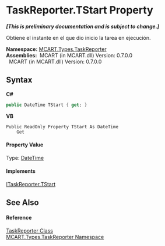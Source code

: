 # TaskReporter.TStart Property 
 _**\[This is preliminary documentation and is subject to change.\]**_

Obtiene el instante en el que dio inicio la tarea en ejecución.

**Namespace:**&nbsp;<a href="256f3901-18cb-eeca-835c-7de778822db3">MCART.Types.TaskReporter</a><br />**Assemblies:**&nbsp;&nbsp;MCART (in MCART.dll) Version: 0.7.0.0<br />&nbsp;&nbsp;MCART (in MCART.dll) Version: 0.7.0.0<br />

## Syntax

**C#**<br />
``` C#
public DateTime TStart { get; }
```

**VB**<br />
``` VB
Public ReadOnly Property TStart As DateTime
	Get
```


#### Property Value
Type: <a href="http://msdn2.microsoft.com/es-es/library/03ybds8y" target="_blank">DateTime</a>

#### Implements
<a href="12a679a3-3ff7-0b2e-0a64-a40e6b3070be">ITaskReporter.TStart</a><br />

## See Also


#### Reference
<a href="fe1298ce-fcb6-fe04-51dd-afbf902d46d9">TaskReporter Class</a><br /><a href="256f3901-18cb-eeca-835c-7de778822db3">MCART.Types.TaskReporter Namespace</a><br />